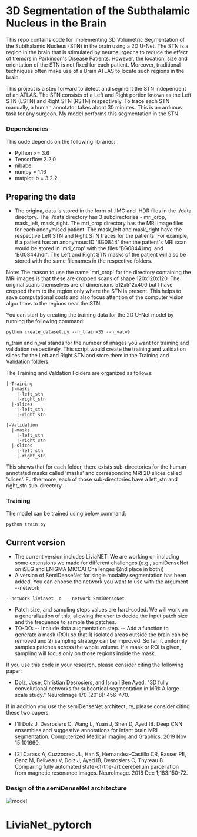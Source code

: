 # 3D Segmentation of the Subthalamic Nucleus in the Brain

This repo contains code for implementing 3D Volumetric Segmentation of the Subthalamic Nucleus (STN) in the brain using a 2D U-Net. The STN is a region in the brain that is stimulated by neurosurgeons to reduce the effect of tremors in Parkinson's Disease Patients. However, the location, size and orientation of the STN is 
not fixed for each patient. Moreover, traditional techniques often make use of a Brain ATLAS to locate such regions in the brain. 

This project is a step forward to detect and segment the STN independent of an ATLAS. The STN consists of a Left and Right portion known as the Left STN (LSTN) and Right STN (RSTN) respectively. To trace each STN manually, a human annotator takes about 30 minutes. This is an arduous task for any surgeon. My model performs this segmentation in the STN.

### Dependencies
This code depends on the following libraries:

- Python >= 3.6
- Tensorflow 2.2.0 
- nibabel
- numpy = 1.16
- matplotlib = 3.2.2


## Preparing the data
- The origina, data is stored in the form of .IMG and .HDR files in the ./data directory. The ./data directory has 3 subdirectories - mri_crop, mask_left, mask_right. The mri_crop directory has the MRI image files for each anonymised patient. The mask_left and mask_right have the respective Left STN and Right STN traces for the patients. For example, if a patient has an anonymous ID 'BG0844' then the patient's MRI scan would be stored in 'mri_crop' with the files 'BG0844.img' and 'BG0844.hdr'. The Left and Right STN masks of the patient will also be stored with the same filenames in the respective folders. 

Note: The reason to use the name 'mri_crop' for the directory containing the MRI images is that these are cropped scans of shape 120x120x120. The original scans themselves are of dimensions 512x512x400 but I have cropped them to the region only where the STN is present. This helps to save computational costs and also focus attention of the computer vision algorithms to the regions near the STN.

You can start by creating the training data for the 2D U-Net model by running the following command:

```
python create_dataset.py --n_train=35 --n_val=9 
```
n_train and n_val stands for the number of images you want for training and validation respectively. This script would create the training and validation slices for the Left and Right STN and store them in the Training and Validation folders. 

The Training and Valdation Folders are organized as follows:
```
|-Training
  |-masks
    |-left_stn
    |-right_stn
  |-slices
    |-left_stn
    |-right_stn
    
|-Validation
  |-masks
    |-left_stn
    |-right_stn
  |-slices
    |-left_stn
    |-right_stn
 ```
This shows that for each folder, there exists sub-directories for the human annotated masks called 'masks' and corresponding MRI 2D slices called 'slices'. Furthermore, each of those sub-directories have a left_stn and right_stn sub-directory.


### Training

The model can be trained using below command:  
```
python train.py 
```

## Current version
- The current version includes LiviaNET. We are working on including some extensions we made for different challenges (e.g., semiDenseNet on iSEG and ENIGMA MICCAI Challenges (2nd place in both))
- A version of SemiDenseNet for single modality segmentation has been added. You can choose the network you want to use with the argument --network
```
--network liviaNet  o  --network SemiDenseNet
```
- Patch size, and sampling steps values are hard-coded. We will work on a generalization of this, allowing the user to decide the input patch size and the frequence to sample the patches.
- TO-DO: 
-- Include data augmentation step.
-- Add a function to generate a mask (ROI) so that 1) isolated areas outside the brain can be removed and 2) sampling strategy can be improved. So far, it uniformly samples patches across the whole volume. If a mask or ROI is given, sampling will focus only on those regions inside the mask.

If you use this code in your research, please consider citing the following paper:

- Dolz, Jose, Christian Desrosiers, and Ismail Ben Ayed. "3D fully convolutional networks for subcortical segmentation in MRI: A large-scale study." NeuroImage 170 (2018): 456-470.

If in addition you use the semiDenseNet architecture, please consider citing these two papers:

- [1] Dolz J, Desrosiers C, Wang L, Yuan J, Shen D, Ayed IB. Deep CNN ensembles and suggestive annotations for infant brain MRI segmentation. Computerized Medical Imaging and Graphics. 2019 Nov 15:101660.

- [2] Carass A, Cuzzocreo JL, Han S, Hernandez-Castillo CR, Rasser PE, Ganz M, Beliveau V, Dolz J, Ayed IB, Desrosiers C, Thyreau B. Comparing fully automated state-of-the-art cerebellum parcellation from magnetic resonance images. NeuroImage. 2018 Dec 1;183:150-72.

### Design of the semiDenseNet architecture
![model](images/semiDenseNet.png)

# LiviaNet_pytorch
